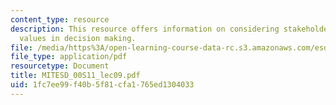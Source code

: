 ```yaml
---
content_type: resource
description: This resource offers information on considering stakeholders with different
  values in decision making.
file: /media/https%3A/open-learning-course-data-rc.s3.amazonaws.com/esd-00-introduction-to-engineering-systems-spring-2011/1fc7ee99f40b5f81cfa1765ed1304033_MITESD_00S11_lec09.pdf
file_type: application/pdf
resourcetype: Document
title: MITESD_00S11_lec09.pdf
uid: 1fc7ee99-f40b-5f81-cfa1-765ed1304033
---
```

